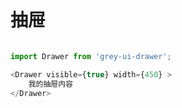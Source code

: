 # 抽屉

```javascript

import Drawer from 'grey-ui-drawer';

<Drawer visible={true} width={450} >
    我的抽屉内容
</Drawer>

```